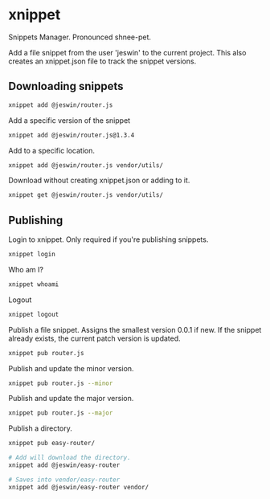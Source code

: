# xnippet

Snippets Manager. Pronounced shnee-pet.

Add a file snippet from the user 'jeswin' to the current project.
This also creates an xnippet.json file to track the snippet versions.

## Downloading snippets

```sh
xnippet add @jeswin/router.js
```

Add a specific version of the snippet

```sh
xnippet add @jeswin/router.js@1.3.4
```

Add to a specific location.

```sh
xnippet add @jeswin/router.js vendor/utils/
```

Download without creating xnippet.json or adding to it.

```sh
xnippet get @jeswin/router.js vendor/utils/
```

## Publishing

Login to xnippet. Only required if you're publishing snippets.

```sh
xnippet login
```

Who am I?

```sh
xnippet whoami
```

Logout

```sh
xnippet logout
```

Publish a file snippet. Assigns the smallest version 0.0.1 if new. If the snippet already exists, the current patch version is updated.

```sh
xnippet pub router.js
```

Publish and update the minor version.

```sh
xnippet pub router.js --minor
```

Publish and update the major version.

```sh
xnippet pub router.js --major
```

Publish a directory. 

```sh
xnippet pub easy-router/

# Add will download the directory.
xnippet add @jeswin/easy-router

# Saves into vendor/easy-router
xnippet add @jeswin/easy-router vendor/
```
